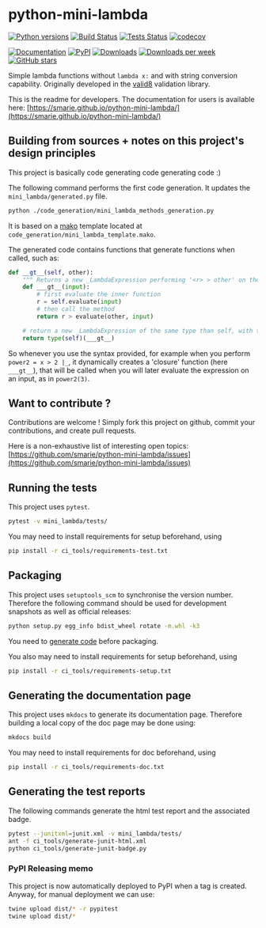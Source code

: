 # python-mini-lambda

[![Python versions](https://img.shields.io/pypi/pyversions/mini-lambda.svg)](https://pypi.python.org/pypi/mini-lambda/) [![Build Status](https://travis-ci.org/smarie/python-mini-lambda.svg?branch=master)](https://travis-ci.org/smarie/python-mini-lambda) [![Tests Status](https://smarie.github.io/python-mini-lambda/junit/junit-badge.svg?dummy=8484744)](https://smarie.github.io/python-mini-lambda/junit/report.html) [![codecov](https://codecov.io/gh/smarie/python-mini-lambda/branch/master/graph/badge.svg)](https://codecov.io/gh/smarie/python-mini-lambda)

[![Documentation](https://img.shields.io/badge/doc-latest-blue.svg)](https://smarie.github.io/python-mini-lambda/) [![PyPI](https://img.shields.io/pypi/v/mini-lambda.svg)](https://pypi.python.org/pypi/mini-lambda/) [![Downloads](https://pepy.tech/badge/mini-lambda)](https://pepy.tech/project/mini-lambda) [![Downloads per week](https://pepy.tech/badge/mini-lambda/week)](https://pepy.tech/project/mini-lambda) [![GitHub stars](https://img.shields.io/github/stars/smarie/python-mini-lambda.svg)](https://github.com/smarie/python-mini-lambda/stargazers)

Simple lambda functions without `lambda x:` and with string conversion capability. Originally developed in the [valid8](https://github.com/smarie/python-valid8) validation library.

This is the readme for developers. The documentation for users is available here: [https://smarie.github.io/python-mini-lambda/](https://smarie.github.io/python-mini-lambda/)


## Building from sources + notes on this project's design principles 

This project is basically code generating code generating code :)

The following command performs the first code generation. It updates the `mini_lambda/generated.py` file.

```bash
python ./code_generation/mini_lambda_methods_generation.py
```

It is based on a [mako](http://www.makotemplates.org/) template located at `code_generation/mini_lambda_template.mako`.

The generated code contains functions that generate functions when called, such as:

```python
def __gt__(self, other):
    """ Returns a new _LambdaExpression performing '<r> > other' on the result <r> of this evaluator's evaluation """
    def ___gt__(input):
        # first evaluate the inner function
        r = self.evaluate(input)
        # then call the method
        return r > evaluate(other, input)

    # return a new _LambdaExpression of the same type than self, with the new function as inner function
    return type(self)(___gt__)
```

So whenever you use the syntax provided, for example when you perform `power2 = x > 2 |_`, it dynamically creates a 'closure' function (here `___gt__`), that will be called when you will later evaluate the expression on an input, as in `power2(3)`.


## Want to contribute ?

Contributions are welcome ! Simply fork this project on github, commit your contributions, and create pull requests.

Here is a non-exhaustive list of interesting open topics: [https://github.com/smarie/python-mini-lambda/issues](https://github.com/smarie/python-mini-lambda/issues)

## Running the tests

This project uses `pytest`. 

```bash
pytest -v mini_lambda/tests/
```

You may need to install requirements for setup beforehand, using 

```bash
pip install -r ci_tools/requirements-test.txt
```

## Packaging

This project uses `setuptools_scm` to synchronise the version number. Therefore the following command should be used for development snapshots as well as official releases: 

```bash
python setup.py egg_info bdist_wheel rotate -m.whl -k3
```

You need to [generate code](##building-from-sources--notes-on-this-projects-design-principles) before packaging.

You also may need to install requirements for setup beforehand, using 

```bash
pip install -r ci_tools/requirements-setup.txt
```

## Generating the documentation page

This project uses `mkdocs` to generate its documentation page. Therefore building a local copy of the doc page may be done using:

```bash
mkdocs build
```

You may need to install requirements for doc beforehand, using 

```bash
pip install -r ci_tools/requirements-doc.txt
```

## Generating the test reports

The following commands generate the html test report and the associated badge. 

```bash
pytest --junitxml=junit.xml -v mini_lambda/tests/
ant -f ci_tools/generate-junit-html.xml
python ci_tools/generate-junit-badge.py
```

### PyPI Releasing memo

This project is now automatically deployed to PyPI when a tag is created. Anyway, for manual deployment we can use:

```bash
twine upload dist/* -r pypitest
twine upload dist/*
```
